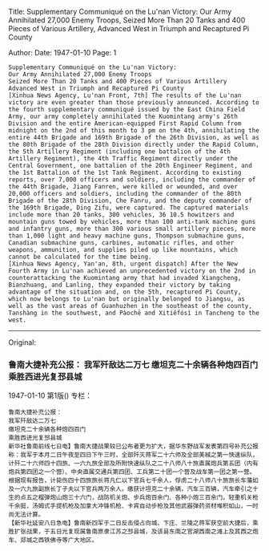 Title: Supplementary Communiqué on the Lu'nan Victory: Our Army Annihilated 27,000 Enemy Troops, Seized More Than 20 Tanks and 400 Pieces of Various Artillery, Advanced West in Triumph and Recaptured Pi County

Author:
Date: 1947-01-10
Page: 1

    Supplementary Communiqué on the Lu'nan Victory:
    Our Army Annihilated 27,000 Enemy Troops
    Seized More Than 20 Tanks and 400 Pieces of Various Artillery
    Advanced West in Triumph and Recaptured Pi County
    [Xinhua News Agency, Lu'nan Front, 7th] The results of the Lu'nan victory are even greater than those previously announced. According to the fourth supplementary communiqué issued by the East China Field Army, our army completely annihilated the Kuomintang army's 26th Division and the entire American-equipped First Rapid Column from midnight on the 2nd of this month to 3 pm on the 4th, annihilating the entire 44th Brigade and 169th Brigade of the 26th Division, as well as the 80th Brigade of the 28th Division directly under the Rapid Column, the 5th Artillery Regiment (including one battalion of the 4th Artillery Regiment), the 4th Traffic Regiment directly under the Central Government, one battalion of the 20th Engineer Regiment, and the 1st Battalion of the 1st Tank Regiment. According to existing reports, over 7,000 officers and soldiers, including the commander of the 44th Brigade, Jiang Fanren, were killed or wounded, and over 20,000 officers and soldiers, including the commander of the 80th Brigade of the 28th Division, Che Fanru, and the deputy commander of the 169th Brigade, Ding Zifu, were captured. The captured materials include more than 20 tanks, 300 vehicles, 36 10.5 howitzers and mountain guns towed by vehicles, more than 100 anti-tank machine guns and infantry guns, more than 300 various small artillery pieces, more than 1,000 light and heavy machine guns, Thompson submachine guns, Canadian submachine guns, carbines, automatic rifles, and other weapons, ammunition, and supplies piled up like mountains, which cannot be calculated for the time being.
    [Xinhua News Agency, Yan'an, 8th, urgent dispatch] After the New Fourth Army in Lu'nan achieved an unprecedented victory on the 2nd in counterattacking the Kuomintang army that had invaded Xiangcheng, Bianzhuang, and Lanling, they expanded their victory by taking advantage of the situation and, on the 5th, recaptured Pi County, which now belongs to Lu'nan but originally belonged to Jiangsu, as well as the vast areas of Guanhuzhen in the southeast of the county, Tanshàng in the southwest, and Pàochē and Xitiěfósì in Tancheng to the west.



<hr /> 

Original: 


### 鲁南大捷补充公报：  我军歼敌达二万七  缴坦克二十余辆各种炮四百门  乘胜西进光复邳县城

1947-01-10
第1版()
专栏：

    鲁南大捷补充公报：
    我军歼敌达二万七
    缴坦克二十余辆各种炮四百门
    乘胜西进光复邳县城
    新华社鲁南前线七日电】鲁南大捷战果较已公布者更为扩大，据华东野战军发表第四号补充公报称：我军于本月二日午夜至四日下午三时，全部歼灭蒋军二十六师及全部美械之第一快速纵队，计歼二十六师四十四旅、一六九旅全部及所附快速纵队之二十八师八十旅直属炮兵第五团（内有炮兵第四团之一个营）、中央直属交通兵第四团、工兵第二十团一个营及战车第一团之第一营。根据现有报告，计毙伤四十四旅旅长蒋凡仁以下官兵七千余人，俘虏二十八师八十旅旅长车藩如及一六九旅副旅长丁子夫以下官兵两万余人。缴获计坦克二十余辆，汽车三百辆，汽车牵引之十生的点五之榴弹炮山炮三十六门，战防机关炮、步兵炮百余门、各种小炮三百余门，轻重机关枪千余挺，汤姆式手提机枪及加拿大冲锋机枪、卡宾自动步枪及其他武器弹药资材堆积如山，一时尚无法计算。
    【新华社延安八日急电】鲁南新四军于二日反击侵占向城、卞庄、兰陵之蒋军获空前大捷后，乘胜扩张战果，于五日光复现属鲁南原隶江苏之邳县城，及该县东南之官湖西南之滩上及其西之炮车、郯城之西铁佛寺等广大地区。
